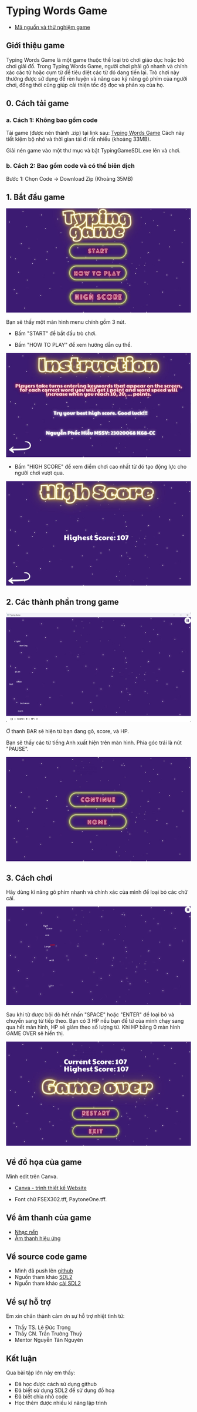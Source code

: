 ﻿# Typing Words Game

* [Mã nguồn và thử nghiệm game](https://drive.google.com/drive/u/1/folders/1fFg55OxbwQbiW3doYJgjYl-Y0myOc03Q)
## Giới thiệu game


Typing Words Game là một game thuộc thể loại trò chơi giáo dục hoặc trò chơi giải đố. Trong Typing Words Game, người chơi phải gõ nhanh và chính xác các từ hoặc cụm từ để tiêu diệt các từ đó đang tiến lại. Trò chơi này thường được sử dụng để rèn luyện và nâng cao kỹ năng gõ phím của người chơi, đồng thời cũng giúp cải thiện tốc độ đọc và phản xạ của họ.

## 0. Cách tải game

### a. Cách 1: Không bao gồm code

Tải game (được nén thành .zip) tại link sau: [Typing Words Game](https://drive.google.com/drive/u/0/folders/17qjE_YORiGbm53hWyLdaYk3PtC2GrZ9b)
Cách này tiết kiệm bộ nhớ và thời gian tải đi rất nhiều (khoảng 33MB).

Giải nén game vào một thư mục và bật TypingGameSDL.exe lên và chơi.

### b. Cách 2: Bao gồm code và có thể biên dịch

Bước 1:  Chọn Code -> Download Zip (Khoảng 35MB)

## 1. Bắt đầu game

![MainMenu](resource/mainmenu.jpg)

Bạn sẽ thấy một màn hình menu chính gồm 3 nút.
* Bấm "START" để bắt đầu trò chơi.
 
* Bấm "HOW TO PLAY" để xem hướng dẫn cụ thể.

![HOWTOPLAY](resource/howtoplay.jpg)

* Bấm "HIGH SCORE" để xem điểm chơi cao nhất từ đó tạo động lực cho người chơi vượt qua.


![HIGHSCORE](resource/highscoree.jpg)

## 2. Các thành phần trong game 

![BackGround](resource/bk2.jpg)

Ở thanh BAR sẽ hiện từ bạn đang gõ, score, và HP.

Bạn sẽ thấy các từ tiếng Anh xuất hiện trên màn hình. Phía góc trái là nút "PAUSE".

![PAUSE](resource/pausemenu.jpg)


## 3. Cách chơi
Hãy dùng kĩ năng gõ phím nhanh và chính xác của mình để loại bỏ các chữ cái.

![PLayed](resource/played.jpg)

Sau khi từ được bôi đỏ hết nhấn "SPACE" hoặc "ENTER" để loại bỏ và chuyển sang từ tiếp theo.
Bạn có 3 HP nếu bạn để từ của mình chạy sang qua hết màn hình, HP sẽ giảm theo số lượng từ. Khi HP bằng 0 màn hình GAME OVER sẽ hiển thị.

![GameOver](resource/gameover.jpg)

## Về đồ họa của game

Mình edit trên Canva.

* [Canva - trình thiết kế Website](https://www.canva.com/)

* Font chữ FSEX302.tff, PaytoneOne.tff.

## Về âm thanh của game

* [Nhạc nền](https://nofatenetmusic.bandcamp.com/album/the-phoboslab-works)
* [Âm thanh hiệu ứng](https://pixabay.com/vi/music/)

## Về source code game

* Mình đã push lên [github](https://github.com/HieuNguyen1905/TypingGame.git)
* Nguồn tham khảo [SDL2](https://wiki.libsdl.org/)
* Nguồn tham khảo [cài SDL2](https://lazyfoo.net/tutorials/SDL)

## Về sự hỗ trợ

Em xin chân thành cảm ơn sự hỗ trợ nhiệt tình từ:

* Thầy TS. Lê Đức Trọng
* Thầy CN. Trần Trường Thuỷ
* Mentor Nguyễn Tân Nguyên

## Kết luận

Qua bài tập lớn này em thấy:

* Đã học được cách sử dụng github
* Đã biết sử dụng SDL2 để sử dụng đồ hoạ
* Đã biết chia nhỏ code
* Học thêm được nhiều kĩ năng lập trình

